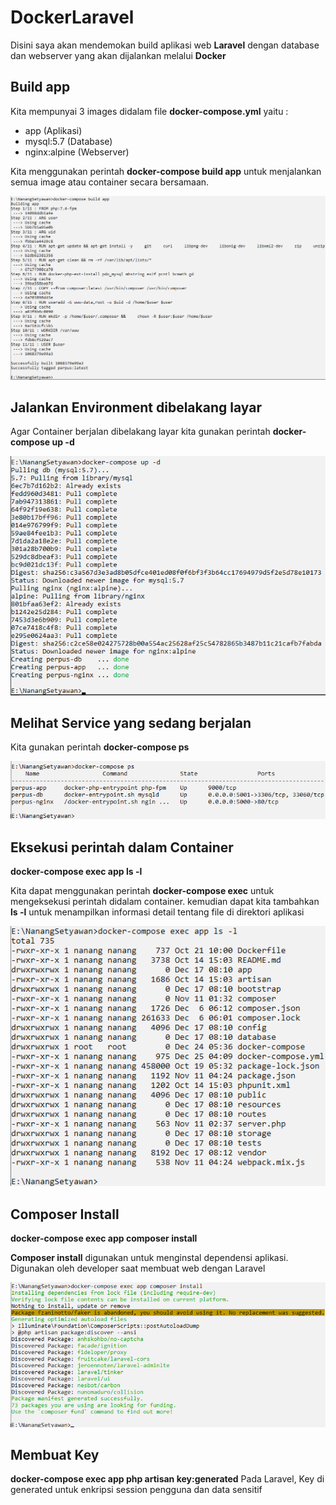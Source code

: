 # DockerLaravel

Disini saya akan mendemokan build aplikasi web <b>Laravel</b> dengan database dan webserver yang akan dijalankan melalui <b>Docker</b> 

## Build app

Kita mempunyai 3 images didalam file <b>docker-compose.yml</b> yaitu :
- app (Aplikasi)
- mysql:5.7 (Database)
- nginx:alpine (Webserver)

Kita menggunakan perintah <b>docker-compose build app</b> untuk menjalankan semua image atau container secara bersamaan.

![alt text](https://github.com/nangStywn/DockerLaravel/blob/master/Screenshot/1.png?raw=true)

## Jalankan Environment dibelakang layar

Agar Container berjalan dibelakang layar kita gunakan perintah <b>docker-compose up -d</b>

![alt text](https://github.com/nangStywn/DockerLaravel/blob/master/Screenshot/2.png?raw=true)

## Melihat Service yang sedang berjalan

Kita gunakan perintah <b>docker-compose ps</b>

![alt text](https://github.com/nangStywn/DockerLaravel/blob/master/Screenshot/3.png?raw=true)

## Eksekusi perintah dalam Container

<b>docker-compose exec app ls -l</b>

Kita dapat menggunakan perintah <b>docker-compose exec</b> untuk mengeksekusi perintah didalam container.  kemudian dapat kita tambahkan <b>ls -l</b> untuk menampilkan informasi detail tentang file di direktori aplikasi

![alt text](https://github.com/nangStywn/DockerLaravel/blob/master/Screenshot/4.png?raw=true)

## Composer Install

<b>docker-compose exec app composer install</b>

<b>Composer install</b> digunakan untuk menginstal dependensi aplikasi. Digunakan oleh developer saat membuat web dengan Laravel

![alt text](https://github.com/nangStywn/DockerLaravel/blob/master/Screenshot/5.png?raw=true)

## Membuat Key

<b>docker-compose exec app php artisan key:generated</b>
Pada Laravel, Key di generated untuk enkripsi session pengguna dan data sensitif


